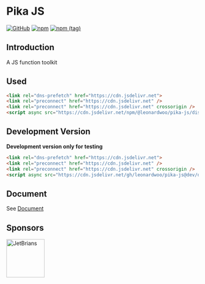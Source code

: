 # Pika JS

[![GitHub](https://img.shields.io/github/license/leonardwoo/pika-js?style=flat-square)](https://github.com/leonardwoo/pika-js/blob/main/LICENSE)
[![npm](https://img.shields.io/npm/dt/@leonardwoo/pika-js?style=flat-square)](https://srl.cx/fZlMml7f)
[![npm (tag)](https://img.shields.io/npm/v/@leonardwoo/pika-js/latest?style=flat-square)](https://srl.cx/fZlMml7f)

## Introduction

A JS function toolkit

## Used

```html
<link rel="dns-prefetch" href="https://cdn.jsdelivr.net">
<link rel="preconnect" href="https://cdn.jsdelivr.net" />
<link rel="preconnect" href="https://cdn.jsdelivr.net" crossorigin />
<script async src="https://cdn.jsdelivr.net/npm/@leonardwoo/pika-js/dist/pika.min.js"></script>
```

## Development Version

**Development version only for testing**

```html
<link rel="dns-prefetch" href="https://cdn.jsdelivr.net">
<link rel="preconnect" href="https://cdn.jsdelivr.net" />
<link rel="preconnect" href="https://cdn.jsdelivr.net" crossorigin />
<script async src="https://cdn.jsdelivr.net/gh/leonardwoo/pika-js@dev/dist/pika.min.js"></script>
```

## Document

See [Document](DOCUMENT.md)

## Sponsors

<a href="https://www.jetbrains.com/" target="_blank"><img src="https://seppiko.org/images/jetbrains.png" alt="JetBrians" width="100px" /></a>
